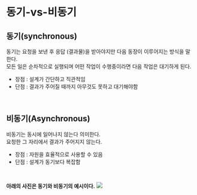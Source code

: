 # 동기-vs-비동기

## 동기(synchronous)

동기는 요청을 보낸 후 응답 (결과물)을 받아야지만 다음 동장이 이루어지는 방식을 말한다.  
모든 일은 순차적으로 실행되며 어떤 작업이 수행중이라면 다음 작업은 대기하게 된다.

- 장점 : 설계가 간단하고 직관적임
- 단점 : 결과가 주어질 때까지 아무것도 못하고 대기해야함

<br>

## 비동기(Asynchronous)

비동기는 동시에 일어나지 않는다 의미한다.  
요청한 그 자리에서 결과가 주어지지 않는다.

- 장점 : 자원을 효율적으로 사용할 수 있음
- 단점 : 설계가 동기보다 복잡함

<br>

**아래의 사진은 동기와 비동기의 예시이다.**
<img src="https://velog.velcdn.com/images%2Falicia-mkkim%2Fpost%2F1248969f-02cf-4071-b44b-0a4bf84784d3%2F%E1%84%87%E1%85%B5%E1%84%83%E1%85%A9%E1%86%BC%E1%84%80%E1%85%B5%3A%E1%84%83%E1%85%A9%E1%86%BC%E1%84%80%E1%85%B5.png">
